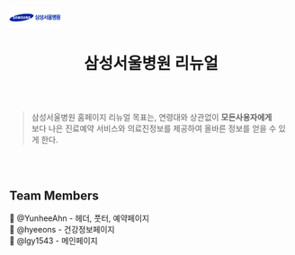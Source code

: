 <img src="./assets/images/loginPage_images/logoImages.png" width="18%">

<h1 align="center">삼성서울병원 리뉴얼</h1>
<br>
<br>

> 삼성서울병원 홈페이지 리뉴얼 목표는,
> 연령대와 상관없이 **모든사용자에게**  <br>
> 보다 나은 진료예약 서비스와
> 의료진정보를 제공하여 올바른 정보를 얻을 수 있게 한다.

<br>
<br>

<h2>Team Members</h2>

🏥 @YunheeAhn - 헤더, 풋터, 예약페이지 <br>
🏥 @hyeeons - 건강정보페이지 <br>
🏥 @lgy1543 - 메인페이지 <br>

